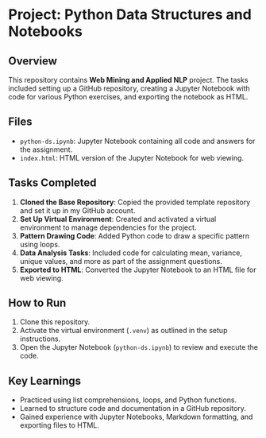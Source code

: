# Project: Python Data Structures and Notebooks

## Overview
This repository contains **Web Mining and Applied NLP** project. The tasks included setting up a GitHub repository, creating a Jupyter Notebook with code for various Python exercises, and exporting the notebook as HTML.

## Files
- `python-ds.ipynb`: Jupyter Notebook containing all code and answers for the assignment.
- `index.html`: HTML version of the Jupyter Notebook for web viewing.

## Tasks Completed
1. **Cloned the Base Repository**: Copied the provided template repository and set it up in my GitHub account.
2. **Set Up Virtual Environment**: Created and activated a virtual environment to manage dependencies for the project.
3. **Pattern Drawing Code**: Added Python code to draw a specific pattern using loops.
4. **Data Analysis Tasks**: Included code for calculating mean, variance, unique values, and more as part of the assignment questions.
5. **Exported to HTML**: Converted the Jupyter Notebook to an HTML file for web viewing.

## How to Run
1. Clone this repository.
2. Activate the virtual environment (`.venv`) as outlined in the setup instructions.
3. Open the Jupyter Notebook (`python-ds.ipynb`) to review and execute the code.

## Key Learnings
- Practiced using list comprehensions, loops, and Python functions.
- Learned to structure code and documentation in a GitHub repository.
- Gained experience with Jupyter Notebooks, Markdown formatting, and exporting files to HTML.
